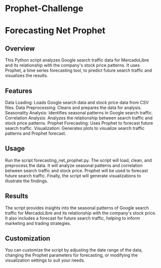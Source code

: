 # Prophet-Challenge

# Forecasting Net Prophet

## Overview
This Python script analyzes Google search traffic data for MercadoLibre and its relationship with the company's stock price patterns. It uses Prophet, a time series forecasting tool, to predict future search traffic and visualizes the results.

## Features
Data Loading: Loads Google search data and stock price data from CSV files.
Data Preprocessing: Cleans and prepares the data for analysis.
Seasonality Analysis: Identifies seasonal patterns in Google search traffic.
Correlation Analysis: Analyzes the relationship between search traffic and stock price patterns.
Prophet Forecasting: Uses Prophet to forecast future search traffic.
Visualization: Generates plots to visualize search traffic patterns and Prophet forecast.

## Usage
Run the script forecasting_net_prophet.py.
The script will load, clean, and preprocess the data.
It will analyze seasonal patterns and correlation between search traffic and stock price.
Prophet will be used to forecast future search traffic.
Finally, the script will generate visualizations to illustrate the findings.

## Results
The script provides insights into the seasonal patterns of Google search traffic for MercadoLibre and its relationship with the company's stock price.
It also includes a forecast for future search traffic, helping to inform marketing and trading strategies.

## Customization
You can customize the script by adjusting the date range of the data, changing the Prophet parameters for forecasting, or modifying the visualization settings to suit your needs.
